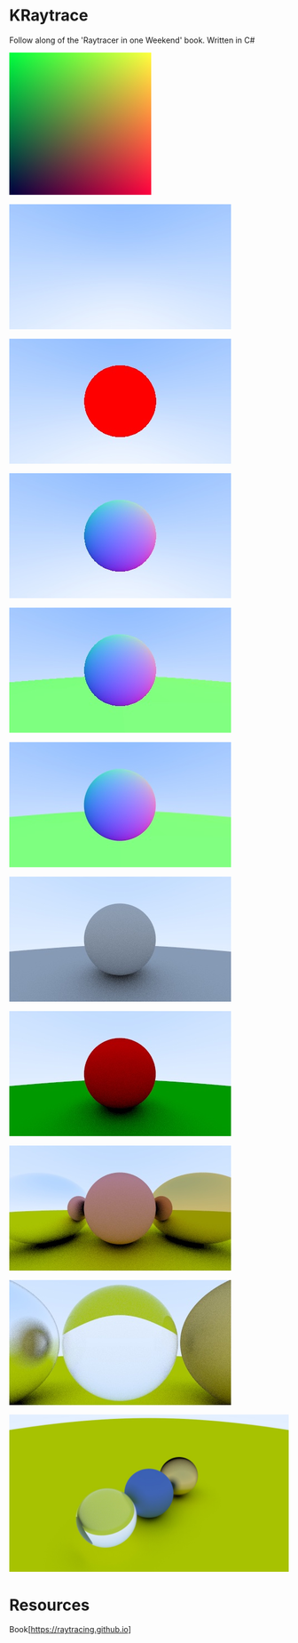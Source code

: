 # KRaytrace 
Follow along of the 'Raytracer in one Weekend' book. Written in C#

![TestImage](images/first.jpg)

![SkyColorRamp](images/colorramp.jpg)

![FirstSphere](images/redsphere.jpg)

![SurfaceNormals](images/surfnormals.jpg)

![TwoSpheres](images/twospheres.jpg)

![Antialiasing](images/antialiased.jpg)

![LambertianSphere](images/lambertSphere.jpg)

![ColoredSpheres](images/colorfulSpheres.jpg)

![MetalSpheres](images/metals.jpg)

![GlassSphere](images/glassSphere.jpg)

![Camera](images/camera.jpg)

# Resources

Book[https://raytracing.github.io]